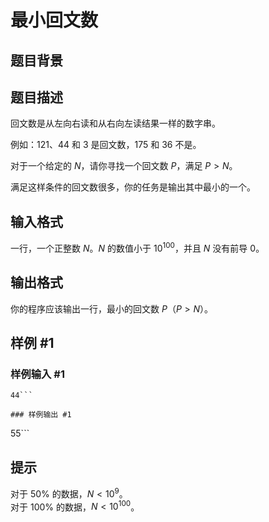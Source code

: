# 最小回文数

## 题目背景



## 题目描述

回文数是从左向右读和从右向左读结果一样的数字串。

例如：$121$、$44$ 和 $3$ 是回文数，$175$ 和 $36$ 不是。

对于一个给定的 $N$，请你寻找一个回文数 $P$，满足 $P > N$。

满足这样条件的回文数很多，你的任务是输出其中最小的一个。

## 输入格式

一行，一个正整数 $N$。$N$ 的数值小于 ${10}^{100}$，并且 $N$ 没有前导 $0$。

## 输出格式

你的程序应该输出一行，最小的回文数 $P$（$P > N$）。

## 样例 #1

### 样例输入 #1
```
44```

### 样例输出 #1

```
55```

## 提示

对于 $50 \%$ 的数据，$N < {10}^9$。  
对于 $100 \%$ 的数据，$N < {10}^{100}$。
